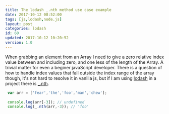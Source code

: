 ```yaml
---
title: The lodash _.nth method use case example
date: 2017-10-12 08:52:00
tags: [js,lodash,node.js]
layout: post
categories: lodash
id: 60
updated: 2017-10-12 10:20:52
version: 1.0
---
```


When grabbing an element from an Array I need to give a zero relative index value between and including zero, and one less of the length of the Array. A trivial matter for even a beginer javaScript developer. There is a question of how to handle index values that fall outside the index range of the array though, it's not hard to resolve it in vanilla js, but if I am using  [lodash](https://lodash.com/) in a project there is [\_.nth](https://lodash.com/docs/4.17.4#nth).


<!-- more -->

```js
 var arr = ['fear','the','foo','man','chew'];
 
 console.log(arr[-3]); // undefined
 console.log(_.nth(arr,-3)); // 'foo'
```